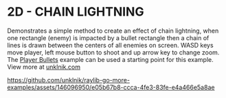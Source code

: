 
# 2D - CHAIN LIGHTNING
Demonstrates a simple method to create an effect of chain lightning, when one rectangle (enemy) is impacted by a bullet rectangle then a chain of lines is drawn between the centers of all enemies on screen. WASD keys move player, left mouse button to shoot and up arrow key to change zoom. The [Player Bullets](https://github.com/unklnik/raylib-go-more-examples/tree/main/2D_Intermediate/player_bullets) example can be used a starting point for this example. View more at [unklnik.com](https://unklnik.com/posts/2d-chain-lightning/)

https://github.com/unklnik/raylib-go-more-examples/assets/146096950/e05b67b8-ccca-4fe3-83fe-e4a466e5a8ae

